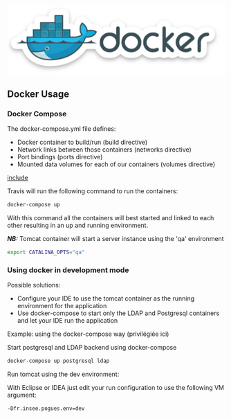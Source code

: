 ![docker](../../../pics/docker.png)

## Docker Usage

### Docker Compose 

The docker-compose.yml file defines:
 - Docker container to build/run (build directive) 
 - Network links between those containers (networks directive)
 - Port bindings (ports directive)
 - Mounted data volumes for each of our containers (volumes directive)
 

[include](../../../../docker/docker-compose.yml)


Travis will run the following command to run the containers:

```bash
docker-compose up
```

With this command all the containers will best started and linked to each other resulting in an up and running environment.

***NB:*** 
Tomcat container will start a server instance using the 'qa' environment

```bash
export CATALINA_OPTS="qa"
```

### Using docker in development mode

Possible solutions:

 - Configure your IDE to use the tomcat container as the running environment for the application
 - Use docker-compose to start only the LDAP and Postgresql containers and let your IDE run the application

Example: using the docker-compose way (privilégiée ici)

Start postgresql and LDAP backend using docker-compose

```bash
docker-compose up postgresql ldap
```

Run tomcat using the dev environment:

With Eclipse or IDEA just edit your run configuration to use the following VM argument:

```
-Dfr.insee.pogues.env=dev
```